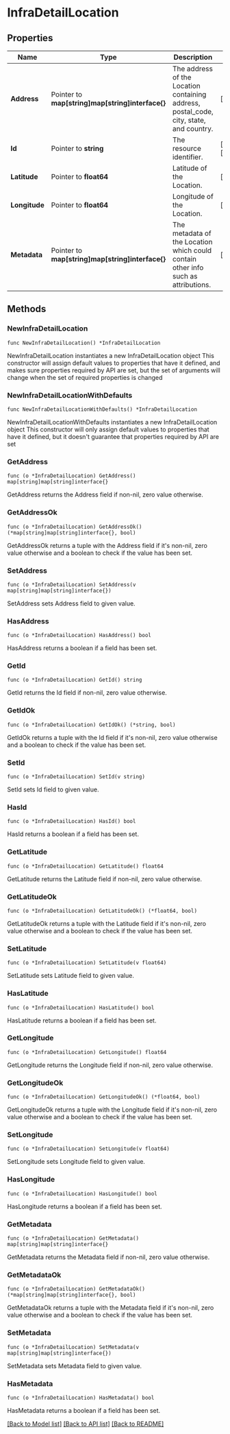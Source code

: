 # InfraDetailLocation

## Properties

Name | Type | Description | Notes
------------ | ------------- | ------------- | -------------
**Address** | Pointer to **map[string]map[string]interface{}** | The address of the Location containing address, postal_code, city, state, and country. | [optional] 
**Id** | Pointer to **string** | The resource identifier. | [optional] [readonly] 
**Latitude** | Pointer to **float64** | Latitude of the Location. | [optional] 
**Longitude** | Pointer to **float64** | Longitude of the Location. | [optional] 
**Metadata** | Pointer to **map[string]map[string]interface{}** | The metadata of the Location which could contain other info such as attributions. | [optional] 

## Methods

### NewInfraDetailLocation

`func NewInfraDetailLocation() *InfraDetailLocation`

NewInfraDetailLocation instantiates a new InfraDetailLocation object
This constructor will assign default values to properties that have it defined,
and makes sure properties required by API are set, but the set of arguments
will change when the set of required properties is changed

### NewInfraDetailLocationWithDefaults

`func NewInfraDetailLocationWithDefaults() *InfraDetailLocation`

NewInfraDetailLocationWithDefaults instantiates a new InfraDetailLocation object
This constructor will only assign default values to properties that have it defined,
but it doesn't guarantee that properties required by API are set

### GetAddress

`func (o *InfraDetailLocation) GetAddress() map[string]map[string]interface{}`

GetAddress returns the Address field if non-nil, zero value otherwise.

### GetAddressOk

`func (o *InfraDetailLocation) GetAddressOk() (*map[string]map[string]interface{}, bool)`

GetAddressOk returns a tuple with the Address field if it's non-nil, zero value otherwise
and a boolean to check if the value has been set.

### SetAddress

`func (o *InfraDetailLocation) SetAddress(v map[string]map[string]interface{})`

SetAddress sets Address field to given value.

### HasAddress

`func (o *InfraDetailLocation) HasAddress() bool`

HasAddress returns a boolean if a field has been set.

### GetId

`func (o *InfraDetailLocation) GetId() string`

GetId returns the Id field if non-nil, zero value otherwise.

### GetIdOk

`func (o *InfraDetailLocation) GetIdOk() (*string, bool)`

GetIdOk returns a tuple with the Id field if it's non-nil, zero value otherwise
and a boolean to check if the value has been set.

### SetId

`func (o *InfraDetailLocation) SetId(v string)`

SetId sets Id field to given value.

### HasId

`func (o *InfraDetailLocation) HasId() bool`

HasId returns a boolean if a field has been set.

### GetLatitude

`func (o *InfraDetailLocation) GetLatitude() float64`

GetLatitude returns the Latitude field if non-nil, zero value otherwise.

### GetLatitudeOk

`func (o *InfraDetailLocation) GetLatitudeOk() (*float64, bool)`

GetLatitudeOk returns a tuple with the Latitude field if it's non-nil, zero value otherwise
and a boolean to check if the value has been set.

### SetLatitude

`func (o *InfraDetailLocation) SetLatitude(v float64)`

SetLatitude sets Latitude field to given value.

### HasLatitude

`func (o *InfraDetailLocation) HasLatitude() bool`

HasLatitude returns a boolean if a field has been set.

### GetLongitude

`func (o *InfraDetailLocation) GetLongitude() float64`

GetLongitude returns the Longitude field if non-nil, zero value otherwise.

### GetLongitudeOk

`func (o *InfraDetailLocation) GetLongitudeOk() (*float64, bool)`

GetLongitudeOk returns a tuple with the Longitude field if it's non-nil, zero value otherwise
and a boolean to check if the value has been set.

### SetLongitude

`func (o *InfraDetailLocation) SetLongitude(v float64)`

SetLongitude sets Longitude field to given value.

### HasLongitude

`func (o *InfraDetailLocation) HasLongitude() bool`

HasLongitude returns a boolean if a field has been set.

### GetMetadata

`func (o *InfraDetailLocation) GetMetadata() map[string]map[string]interface{}`

GetMetadata returns the Metadata field if non-nil, zero value otherwise.

### GetMetadataOk

`func (o *InfraDetailLocation) GetMetadataOk() (*map[string]map[string]interface{}, bool)`

GetMetadataOk returns a tuple with the Metadata field if it's non-nil, zero value otherwise
and a boolean to check if the value has been set.

### SetMetadata

`func (o *InfraDetailLocation) SetMetadata(v map[string]map[string]interface{})`

SetMetadata sets Metadata field to given value.

### HasMetadata

`func (o *InfraDetailLocation) HasMetadata() bool`

HasMetadata returns a boolean if a field has been set.


[[Back to Model list]](../README.md#documentation-for-models) [[Back to API list]](../README.md#documentation-for-api-endpoints) [[Back to README]](../README.md)


